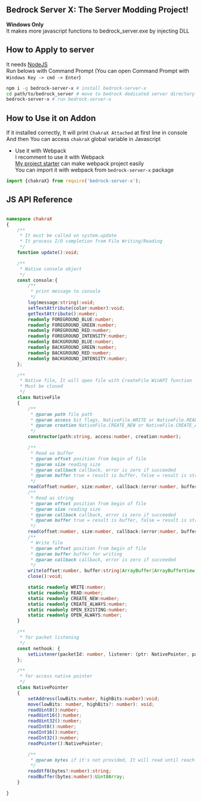 
## Bedrock Server X: The Server Modding Project!  
**Windows Only**  
It makes more javascript functions to bedrock_server.exe by injecting DLL  

## How to Apply to server
It needs [NodeJS](https://nodejs.org/)  
Run belows with Command Prompt (You can open Command Prompt with `Windows Key -> cmd -> Enter`)  
```sh
npm i -g bedrock-server-x # install bedrock-server-x
cd path/to/bedrock_server # move to bedrock dedicated server directory
bedrock-server-x # run bedrock-server-x
```

## How to Use it on Addon
If it installed correctly, It will print `ChakraX Attached` at first line in console  
And then You can access `chakraX` global variable in Javascript  

* Use it with Webpack  
I recomment to use it with Webpack  
[My project starter](https://www.npmjs.com/package/mcaddon-start) can make webpack project easily  
You can import it with webpack from `bedrock-server-x` package  
```ts
import {chakraX} from require('bedrock-server-x');
```

## JS API Reference
```ts

namespace chakraX
{
    /**
     * It must be called on system.update
     * It process I/O completion from File Writing/Reading
     */
    function update():void;

    /**
     * Native console object
     */
    const console:{
        /**
         * print message to console
         */
        log(message:string):void;
        setTextAttribute(color:number):void;
        getTextAttribute():number;
        readonly FOREGROUND_BLUE:number;
        readonly FOREGROUND_GREEN:number;
        readonly FOREGROUND_RED:number;
        readonly FOREGROUND_INTENSITY:number;
        readonly BACKGROUND_BLUE:number;
        readonly BACKGROUND_GREEN:number;
        readonly BACKGROUND_RED:number;
        readonly BACKGROUND_INTENSITY:number;
    };

    /**
     * Native file, It will open file with CreateFile WinAPI function
     * Must be closed
     */
    class NativeFile
    {
        /**
         * @param path file path
         * @param access bit flags, NativeFile.WRITE or NativeFile.READ
         * @param creation NativeFile.CREATE_NEW or NativeFile.CREATE_ALWAYS or NativeFile.OPEN_EXISTING or NativFile.OPEN_ALWAYS
         */
        constructor(path:string, access:number, creation:number);

        /**
         * Read as buffer
         * @param offset position from begin of file
         * @param size reading size
         * @param callback callback, error is zero if succeeded
         * @param buffer true = result is buffer, false = result is string
         */
        read(offset:number, size:number, callback:(error:number, buffer:Uint8Array)=>void, buffer:true):void;
        /**
         * Read as string
         * @param offset position from begin of file
         * @param size reading size
         * @param callback callback, error is zero if succeeded
         * @param buffer true = result is buffer, false = result is string
         */
        read(offset:number, size:number, callback:(error:number, buffer:Uint8Array)=>void, buffer:true):void;
        /**
         * Write file
         * @param offset position from begin of file
         * @param buffer buffer for writing
         * @param callback callback, error is zero if succeeded
         */
        write(offset:number, buffer:string|ArrayBuffer|ArrayBufferView|DataView, callback:(error:number, bytes:number)=>void):void;
        close():void;

        static readonly WRITE:number;
        static readonly READ:number;
        static readonly CREATE_NEW:number;
        static readonly CREATE_ALWAYS:number;
        static readonly OPEN_EXISTING:number;
        static readonly OPEN_ALWAYS:number;
    }

    /**
     * for packet listening
     */
    const nethook: {
        setListener(packetId: number, listener: (ptr: NativePointer, packetId: number)=>void):void;
    };

    /**
     * for access native pointer
     */
    class NativePointer
    {
        setAddress(lowBits:number, highBits:number):void;
        move(lowBits: number, highBits?: number): void;
        readUint8():number;
        readUint16():number;
        readUint32():number;
        readInt8():number;
        readInt16():number;
        readInt32():number;
        readPointer():NativePointer;

        /**
         * @param bytes if it's not provided, It will read until reach null character
         */
        readUtf8(bytes?:number):string;
        readBuffer(bytes:number):Uint8Array;
    }

}

```
